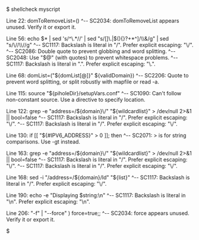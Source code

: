 $ shellcheck myscript
 
Line 22:
domToRemoveList=()
^-- SC2034: domToRemoveList appears unused. Verify it or export it.
 
Line 56:
  echo $* | sed 's/^\.*//' | sed "s/[]\.|$(){}?+*^]/\\\\&/g" | sed "s/\\//\\\\\//g"
                                                                              ^-- SC1117: Backslash is literal in "\/". Prefer explicit escaping: "\\/".
       ^-- SC2086: Double quote to prevent globbing and word splitting.
       ^-- SC2048: Use "$@" (with quotes) to prevent whitespace problems.
                                      ^-- SC1117: Backslash is literal in "\.". Prefer explicit escaping: "\\.".
 
Line 68:
    domList=("${domList[@]}" ${validDomain})
                             ^-- SC2206: Quote to prevent word splitting, or split robustly with mapfile or read -a.
 
Line 115:
    source "${piholeDir}/setupVars.conf"
    ^-- SC1090: Can't follow non-constant source. Use a directive to specify location.
 
Line 122:
    grep -e "address=\/${domain}\/" "${wildcardlist}" > /dev/null 2>&1 || bool=false
                                ^-- SC1117: Backslash is literal in "\/". Prefer explicit escaping: "\\/".
                     ^-- SC1117: Backslash is literal in "\/". Prefer explicit escaping: "\\/".
 
Line 130:
      if [[ "${#IPV6_ADDRESS}" > 0 ]]; then
                               ^-- SC2071: > is for string comparisons. Use -gt instead.
 
Line 163:
      grep -e "address=\/${domain}\/" "${wildcardlist}" > /dev/null 2>&1 || bool=false
                       ^-- SC1117: Backslash is literal in "\/". Prefer explicit escaping: "\\/".
                                  ^-- SC1117: Backslash is literal in "\/". Prefer explicit escaping: "\\/".
 
Line 168:
        sed -i "/address=\/${domain}/Id" "${list}"
                         ^-- SC1117: Backslash is literal in "\/". Prefer explicit escaping: "\\/".
 
Line 190:
  echo -e "Displaying $string:\n"
                              ^-- SC1117: Backslash is literal in "\n". Prefer explicit escaping: "\\n".
 
Line 206:
    "-f" | "--force"     ) force=true;;
                           ^-- SC2034: force appears unused. Verify it or export it.

$
